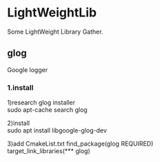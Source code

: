 # LightWeightLib
Some LightWeight Library Gather.

## glog
Google logger

### 1.install
1)research glog installer  
sudo apt-cache search glog

2)install  
sudo apt install libgoogle-glog-dev

3)add CmakeList.txt
find_package(glog REQUIRED)  
target_link_libraries(*** glog)
